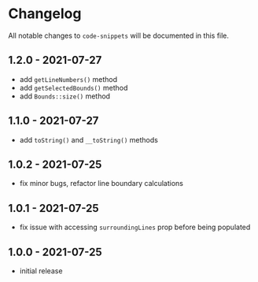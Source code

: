 # Changelog

All notable changes to `code-snippets` will be documented in this file.

## 1.2.0 - 2021-07-27

- add `getLineNumbers()` method
- add `getSelectedBounds()` method
- add `Bounds::size()` method

## 1.1.0 - 2021-07-27

- add `toString()` and `__toString()` methods

## 1.0.2 - 2021-07-25

- fix minor bugs, refactor line boundary calculations

## 1.0.1 - 2021-07-25

- fix issue with accessing `surroundingLines` prop before being populated

## 1.0.0 - 2021-07-25

- initial release
